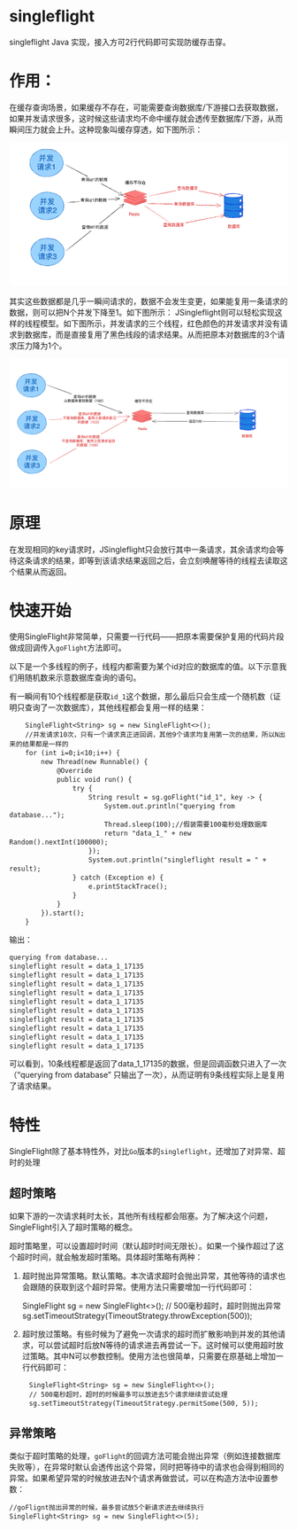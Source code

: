 # singleflight
singleflight Java 实现，接入方可2行代码即可实现防缓存击穿。

# 作用：
在缓存查询场景，如果缓存不存在，可能需要查询数据库/下游接口去获取数据，如果并发请求很多，这时候这些请求均不命中缓存就会透传至数据库/下游，从而瞬间压力就会上升。这种现象叫缓存穿透，如下图所示：

![avatar](./缓存穿透.png)


其实这些数据都是几乎一瞬间请求的，数据不会发生变更，如果能复用一条请求的数据，则可以把N个并发下降至1。如下图所示：
JSingleflight则可以轻松实现这样的线程模型。如下图所示，并发请求的三个线程，红色颜色的并发请求并没有请求到数据库，而是直接复用了黑色线段的请求结果。从而把原本对数据库的3个请求压力降为1个。

![avatar](./singleflight模型.png)



# 原理
在发现相同的key请求时，JSingleflight只会放行其中一条请求，其余请求均会等待这条请求的结果，即等到该请求结果返回之后，会立刻唤醒等待的线程去读取这个结果从而返回。


# 快速开始

使用SingleFlight非常简单，只需要一行代码——把原本需要保护复用的代码片段做成回调传入`goFlight`方法即可。

以下是一个多线程的例子，线程内都需要为某个id对应的数据库的值。以下示意我们用随机数来示意数据库查询的语句。

有一瞬间有10个线程都是获取`id_1`这个数据，那么最后只会生成一个随机数（证明只查询了一次数据库），其他线程都会复用一样的结果：

        SingleFlight<String> sg = new SingleFlight<>();
        //并发请求10次，只有一个请求真正进回调，其他9个请求均复用第一次的结果，所以N出来的结果都是一样的
        for (int i=0;i<10;i++) {
            new Thread(new Runnable() {
                @Override
                public void run() {
                    try {
                        String result = sg.goFlight("id_1", key -> {
                            System.out.println("querying from database...");
                            Thread.sleep(100);//假装需要100毫秒处理数据库
                            return "data_1_" + new Random().nextInt(100000);
                        });
                        System.out.println("singleflight result = " + result);
                    } catch (Exception e) {
                        e.printStackTrace();
                    }
                }
            }).start();
        }

输出：

```
querying from database...
singleflight result = data_1_17135
singleflight result = data_1_17135
singleflight result = data_1_17135
singleflight result = data_1_17135
singleflight result = data_1_17135
singleflight result = data_1_17135
singleflight result = data_1_17135
singleflight result = data_1_17135
singleflight result = data_1_17135
singleflight result = data_1_17135
```
可以看到，10条线程都是返回了data_1_17135的数据，但是回调函数只进入了一次（“querying from database” 只输出了一次），从而证明有9条线程实际上是复用了请求结果。

# 特性
SingleFlight除了基本特性外，对比`Go`版本的`singleflight`，还增加了对异常、超时的处理

## 超时策略

如果下游的一次请求耗时太长，其他所有线程都会阻塞。为了解决这个问题，SingleFlight引入了超时策略的概念。

超时策略里，可以设置超时时间（默认超时时间无限长）。如果一个操作超过了这个超时时间，就会触发超时策略。具体超时策略有两种：
  1. 超时抛出异常策略。默认策略。本次请求超时会抛出异常，其他等待的请求也会跟随的获取到这个超时异常。使用方法只需要增加一行代码即可：


     SingleFlight<String> sg = new SingleFlight<>();
     // 500毫秒超时，超时则抛出异常 
     sg.setTimeoutStrategy(TimeoutStrategy.throwException(500));

   2. 超时放过策略。有些时候为了避免一次请求的超时而扩散影响到并发的其他请求，可以尝试超时后放N等待的请求进去再尝试一下。这时候可以使用超时放过策略。其中N可以参数控制。使用方法也很简单，只需要在原基础上增加一行代码即可：
      
 ```
      SingleFlight<String> sg = new SingleFlight<>();
      // 500毫秒超时，超时的时候最多可以放进去5个请求继续尝试处理
      sg.setTimeoutStrategy(TimeoutStrategy.permitSome(500, 5));
```

## 异常策略
类似于超时策略的处理，`goFlight`的回调方法可能会抛出异常（例如连接数据库失败等），在异常时默认会透传出这个异常，同时把等待中的请求也会得到相同的异常。如果希望异常的时候放进去N个请求再做尝试，可以在构造方法中设置参数：

    //goFlignt抛出异常的时候，最多尝试放5个新请求进去继续执行
    SingleFlight<String> sg = new SingleFlight<>(5);
